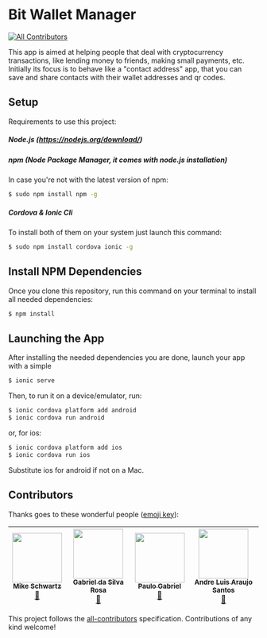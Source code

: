 # Bit Wallet Manager
[![All Contributors](https://img.shields.io/badge/all_contributors-4-orange.svg?style=flat-square)](#contributors)

This app is aimed at helping people that deal with cryptocurrency transactions, like lending money to friends, making small payments, etc. Initially its focus is to behave like a "contact address" app, that you can save and share contacts with their wallet addresses and qr codes.

## Setup

Requirements to use this project:

##### Node.js (https://nodejs.org/download/)

##### npm (Node Package Manager, it comes with node.js installation)
In case you're not with the latest version of npm:
```sh
$ sudo npm install npm -g
```

##### Cordova & Ionic Cli
To install both of them on your system just launch this command:
```sh
$ sudo npm install cordova ionic -g
```

## Install NPM Dependencies
Once you clone this repository, run this command on your terminal to install all needed dependencies:
```sh
$ npm install
```

## Launching the App
After installing the needed dependencies you are done, launch your app with a simple
```sh
$ ionic serve
```

Then, to run it on a device/emulator, run:

```bash
$ ionic cordova platform add android
$ ionic cordova run android
```

or, for ios:

```bash
$ ionic cordova platform add ios
$ ionic cordova run ios
```

Substitute ios for android if not on a Mac.


## Contributors

Thanks goes to these wonderful people ([emoji key](https://github.com/kentcdodds/all-contributors#emoji-key)):

<!-- ALL-CONTRIBUTORS-LIST:START - Do not remove or modify this section -->
| [<img src="https://avatars2.githubusercontent.com/u/5252921?v=4" width="100px;"/><br /><sub>Mike Schwartz</sub>](https://github.com/mike8161990)<br />[📖](https://github.com/yannbf/bit-wallet-manager/commits?author=mike8161990 "Documentation") | [<img src="https://avatars3.githubusercontent.com/u/13604523?v=4" width="100px;"/><br /><sub>Gabriel da Silva Rosa</sub>](https://github.com/gdsrosa)<br />[📖](https://github.com/yannbf/bit-wallet-manager/commits?author=gdsrosa "Documentation") | [<img src="https://avatars3.githubusercontent.com/u/9358427?v=4" width="100px;"/><br /><sub>Paulo Gabriel</sub>](https://github.com/paulonotz0r)<br />[🔧](#tool-paulonotz0r "Tools") | [<img src="https://avatars1.githubusercontent.com/u/20783450?v=4" width="100px;"/><br /><sub>Andre Luis Araujo Santos</sub>](https://github.com/andrelas1)<br />[🤔](#ideas-andrelas1 "Ideas, Planning, & Feedback") |
| :---: | :---: | :---: | :---: |
<!-- ALL-CONTRIBUTORS-LIST:END -->

This project follows the [all-contributors](https://github.com/kentcdodds/all-contributors) specification. Contributions of any kind welcome!